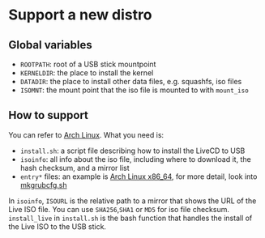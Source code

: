 # Support a new distro

## Global variables

- ``ROOTPATH``: root of a USB stick mountpoint  
- ``KERNELDIR``: the place to install the kernel  
- ``DATADIR``: the place to install other data files, e.g. squashfs, iso files  
- ``ISOMNT``: the mount point that the iso file is mounted to with ``mount_iso``  

## How to support

You can refer to [Arch Linux](distro/arch/). What you need is:

- ``install.sh``: a script file describing how to install the LiveCD to USB  
- ``isoinfo``: all info about the iso file, including where to download it, the hash checksum, and a mirror list  
- ``entry*`` files: an example is [Arch Linux x86\_64](distro/arch/entry1), for more detail, look into [mkgrubcfg.sh](mkgrubcfg.sh)

In ``isoinfo``, ``ISOURL`` is the relative path to a mirror that shows the URL of the Live ISO file. You can use ``SHA256``,``SHA1`` or ``MD5`` for iso file checksum. ``install_live`` in ``install.sh`` is the bash function that handles the install of the Live ISO to the USB stick.

